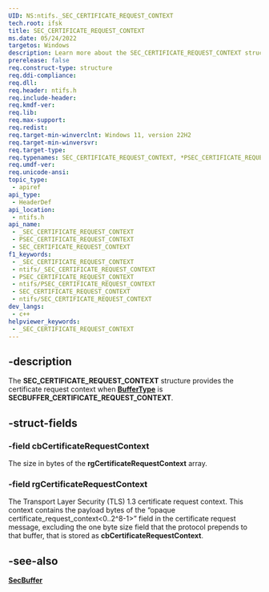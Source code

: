 ```yaml
---
UID: NS:ntifs._SEC_CERTIFICATE_REQUEST_CONTEXT
tech.root: ifsk
title: SEC_CERTIFICATE_REQUEST_CONTEXT
ms.date: 05/24/2022
targetos: Windows
description: Learn more about the SEC_CERTIFICATE_REQUEST_CONTEXT structure.
prerelease: false
req.construct-type: structure
req.ddi-compliance: 
req.dll: 
req.header: ntifs.h
req.include-header: 
req.kmdf-ver: 
req.lib: 
req.max-support: 
req.redist: 
req.target-min-winverclnt: Windows 11, version 22H2
req.target-min-winversvr: 
req.target-type: 
req.typenames: SEC_CERTIFICATE_REQUEST_CONTEXT, *PSEC_CERTIFICATE_REQUEST_CONTEXT
req.umdf-ver: 
req.unicode-ansi: 
topic_type:
 - apiref
api_type:
 - HeaderDef
api_location:
 - ntifs.h
api_name:
 - _SEC_CERTIFICATE_REQUEST_CONTEXT
 - PSEC_CERTIFICATE_REQUEST_CONTEXT
 - SEC_CERTIFICATE_REQUEST_CONTEXT
f1_keywords:
 - _SEC_CERTIFICATE_REQUEST_CONTEXT
 - ntifs/_SEC_CERTIFICATE_REQUEST_CONTEXT
 - PSEC_CERTIFICATE_REQUEST_CONTEXT
 - ntifs/PSEC_CERTIFICATE_REQUEST_CONTEXT
 - SEC_CERTIFICATE_REQUEST_CONTEXT
 - ntifs/SEC_CERTIFICATE_REQUEST_CONTEXT
dev_langs:
 - c++
helpviewer_keywords:
 - _SEC_CERTIFICATE_REQUEST_CONTEXT
---
```


## -description

The **SEC_CERTIFICATE_REQUEST_CONTEXT** structure provides the certificate request context when [**BufferType**](/windows/win32/api/sspi/ns-sspi-secbuffer) is **SECBUFFER_CERTIFICATE_REQUEST_CONTEXT**.

## -struct-fields

### -field cbCertificateRequestContext

The size in bytes of the **rgCertificateRequestContext** array.

### -field rgCertificateRequestContext

The Transport Layer Security (TLS) 1.3 certificate request context. This context contains the payload bytes of the “opaque certificate_request_context<0..2^8-1>” field in the certificate request message, excluding the one byte size field that the protocol prepends to that buffer, that is stored as **cbCertificateRequestContext**.

## -see-also

[**SecBuffer**](/windows/win32/api/sspi/ns-sspi-secbuffer)
